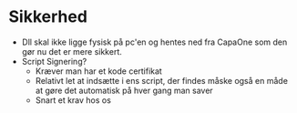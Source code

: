 # Sikkerhed

* Dll skal ikke ligge fysisk på pc'en og hentes ned fra CapaOne som den gør nu det er mere sikkert.
* Script Signering?
  * Kræver man har et kode certifikat
  * Relativt let at indsætte i ens script, der findes måske også en måde at gøre det automatisk på hver gang man saver
  * Snart et krav hos os
